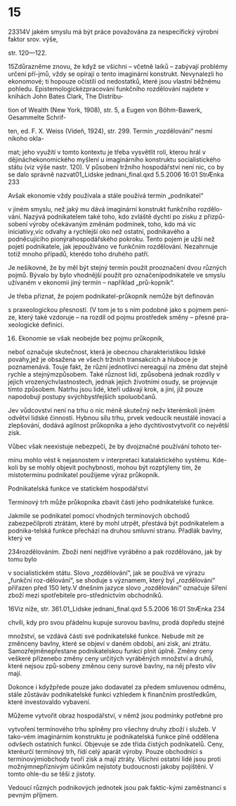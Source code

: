 # 15

23314V jakém smyslu má být práce považována za nespecifický výrobní faktor srov. výše,

str. 120—122.

15Zdůrazněme znovu, že když se všichni – včetně laiků – zabývají problémy určení pří-jmů, vždy se opírají o tento imaginární konstrukt. Nevynalezli ho ekonomové; ti hopouze očistili od nedostatků, které jsou vlastní běžnému pohledu. Epistemologickézpracování funkčního rozdělování najdete v knihách John Bates Clark, The Distribu-

tion of Wealth (New York, 1908), str. 5, a Eugen von Böhm-Bawerk, Gesammelte Schrif-

ten, ed. F. X. Weiss (Vídeň, 1924), str. 299. Termín „rozdělování“ nesmí nikoho okla-

mat; jeho využití v tomto kontextu je třeba vysvětlit rolí, kterou hrál v dějináchekonomického myšlení u imaginárního konstruktu socialistického státu (viz výše nastr. 120). V působení tržního hospodářství není nic, co by se dalo správně nazvat01_Lidske jednani_final.qxd 5.5.2006 16:01 StrÆnka 233

Avšak ekonomie vždy používala a stále používá termín „podnikatel“

v jiném smyslu, než jaký mu dává imaginární konstrukt funkčního rozdělo-vání. Nazývá podnikatelem také toho, kdo zvláště dychtí po zisku z přizpů-sobení výroby očekávaným změnám podmínek, toho, kdo má víc iniciativy,víc odvahy a rychlejší oko než ostatní, podnikavého a podněcujícího pionýrahospodářského pokroku. Tento pojem je užší než pojetí podnikatele, jak jepoužíváno ve funkčním rozdělování. Nezahrnuje totiž mnoho případů, kterédo toho druhého patří.

Je nešikovné, že by měl být stejný termín použit prooznačení dvou různých pojmů. Bývalo by bylo vhodnější použít pro označenípodnikatele ve smyslu užívaném v ekonomii jiný termín – například „prů-kopník“.

Je třeba přiznat, že pojem podnikatel-průkopník nemůže být definován

s praxeologickou přesností. (V tom je to s ním podobné jako s pojmem pení-ze, který také vzdoruje – na rozdíl od pojmu prostředek směny – přesné pra-xeologické definici.

16) Ekonomie se však neobejde bez pojmu průkopník,

neboť označuje skutečnost, která je obecnou charakteristikou lidské povahy,jež je obsažena ve všech tržních transakcích a hluboce je poznamenává. Touje fakt, že různí jednotlivci nereagují na změnu dat stejně rychle a stejnýmzpůsobem. Také různost lidí, způsobená jednak rozdíly v jejich vrozenýchvlastnostech, jednak jejich životními osudy, se projevuje tímto způsobem. Natrhu jsou lidé, kteří udávají krok, a jiní, již pouze napodobují postupy svýchbystřejších spoluobčanů.

Jev vůdcovství není na trhu o nic méně skutečný nežv kterémkoli jiném odvětví lidské činnosti. Hybnou sílu trhu, prvek vedoucík neustálé inovaci a zlepšování, dodává agilnost průkopníka a jeho dychtivostvytvořit co největší zisk.

Vůbec však neexistuje nebezpečí, že by dvojznačné používání tohoto ter-

mínu mohlo vést k nejasnostem v interpretaci katalaktického systému. Kde-koli by se mohly objevit pochybnosti, mohou být rozptýleny tím, že místotermínu podnikatel použijeme výraz průkopník.

Podnikatelská funkce ve statickém hospodářství

Termínový trh může průkopníka zbavit části jeho podnikatelské funkce.

Jakmile se podnikatel pomocí vhodných termínových obchodů zabezpečilproti ztrátám, které by mohl utrpět, přestává být podnikatelem a podnika-telská funkce přechází na druhou smluvní stranu. Přadlák bavlny, který ve

234rozdělováním. Zboží není nejdříve vyráběno a pak rozdělováno, jak by tomu bylo

v socialistickém státu. Slovo „rozdělování“, jak se používá ve výrazu „funkční roz-dělování“, se shoduje s významem, který byl „rozdělování“ přiřazen před 150 lety.V dnešním jazyce slovo „rozdělování“ označuje šíření zboží mezi spotřebitele pro-střednictvím obchodníků.

16Viz níže, str. 361.01_Lidske jednani_final.qxd 5.5.2006 16:01 StrÆnka 234

chvíli, kdy pro svou přádelnu kupuje surovou bavlnu, prodá dopředu stejné

množství, se vzdává části své podnikatelské funkce. Nebude mít ze změnceny bavlny, které se objeví v daném období, ani zisk, ani ztrátu. Samozřejměnepřestane podnikatelskou funkci plnit úplně. Změny ceny veškeré přízenebo změny ceny určitých vyráběných množství a druhů, které nejsou způ-sobeny změnou ceny surové bavlny, na něj přesto vliv mají.

Dokonce i kdyžpřede pouze jako dodavatel za předem smluvenou odměnu, stále zůstáváv podnikatelské funkci vzhledem k finančním prostředkům, které investovaldo vybavení.

Můžeme vytvořit obraz hospodářství, v němž jsou podmínky potřebné pro

vytvoření termínového trhu splněny pro všechny druhy zboží i služeb. V tako-vém imaginárním konstruktu je podnikatelská funkce plně oddělena odvšech ostatních funkcí. Objevuje se zde třída čistých podnikatelů. Ceny, kteréurčí termínový trh, řídí celý aparát výroby. Pouze obchodníci s termínovýmiobchody tvoří zisk a mají ztráty. Všichni ostatní lidé jsou proti možnýmnepříznivým účinkům nejistoty budoucnosti jakoby pojištěni. V tomto ohle-du se těší z jistoty.

Vedoucí různých podnikových jednotek jsou pak faktic-kými zaměstnanci s pevným příjmem.
